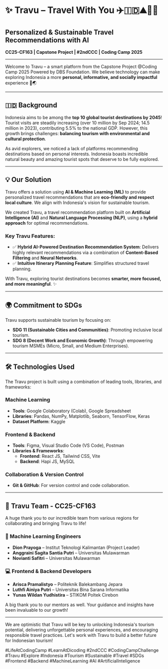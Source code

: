 # ✨ Travu – Travel With You ✈️🇮🇩⛰️🌳🌊

## Personalized & Sustainable Travel Recommendations with AI

**CC25-CF163 | Capstone Project | #2ndCCC | Coding Camp 2025**

---

Welcome to Travu – a smart platform from the Capstone Project @Coding Camp 2025 Powered by DBS Foundation. We believe technology can make exploring Indonesia a more **personal, informative, and socially impactful** experience 🌱🌏

---

## 🇮🇩 Background

Indonesia aims to be among the **top 10 global tourist destinations by 2045**! Tourist visits are steadily increasing (over 10 million by Sep 2024; 14.5 million in 2023), contributing 5.5% to the national GDP. However, this growth brings challenges: **balancing tourism with environmental and cultural protection**.

As avid explorers, we noticed a lack of platforms recommending destinations based on personal interests. Indonesia boasts incredible natural beauty and amazing tourist spots that deserve to be fully explored.

---

## 💡 Our Solution

Travu offers a solution using **AI & Machine Learning (ML)** to provide personalized travel recommendations that are **eco-friendly and respect local culture**. We align with Indonesia's vision for sustainable tourism.

We created Travu, a travel recommendation platform built on **Artificial Intelligence (AI)** and **Natural Language Processing (NLP)**, using a **hybrid approach** for optimal recommendations.

### Key Travu Features:
* ✅ **Hybrid AI-Powered Destination Recommendation System**: Delivers highly relevant recommendations via a combination of **Content-Based Filtering** and **Neural Networks**.
* ✅ **Intuitive Itinerary Planning Feature**: Simplifies structured travel planning.

With Travu, exploring tourist destinations becomes **smarter, more focused, and more meaningful**. ✨

---

## 🌍 Commitment to SDGs

Travu supports sustainable tourism by focusing on:
* **SDG 11 (Sustainable Cities and Communities)**: Promoting inclusive local tourism.
* **SDG 8 (Decent Work and Economic Growth)**: Through empowering tourism MSMEs (Micro, Small, and Medium Enterprises).

---

## 🛠️ Technologies Used

The Travu project is built using a combination of leading tools, libraries, and frameworks:

### Machine Learning
* **Tools**: Google Colaboratory (Colab), Google Spreadsheet
* **Libraries**: Pandas, NumPy, Matplotlib, Seaborn, TensorFlow, Keras
* **Dataset Platform**: Kaggle

### Frontend & Backend
* **Tools**: Figma, Visual Studio Code (VS Code), Postman
* **Libraries & Frameworks**:
    * **Frontend**: React JS, Tailwind CSS, Vite
    * **Backend**: Hapi JS, MySQL

### Collaboration & Version Control
* **Git & GitHub**: For version control and code collaboration.

---

## 👥 Travu Team - CC25-CF163

A huge thank you to our incredible team from various regions for collaborating and bringing Travu to life!

### 🧠 Machine Learning Engineers
* **Dion Prayoga** – Institut Teknologi Kalimantan (Project Leader)
* **Anggraini Sagita Santia Putri** – Universitas Mulawarman
* **Novianti Safitri** – Universitas Mulawarman

### 💻 Frontend & Backend Developers
* **Arisca Pramalistyo** – Politeknik Balekambang Jepara
* **Luthfi Ainiya Putri** – Universitas Bina Sarana Informatika
* **Yunas Wildan Yudhistira** – STIKOM Poltek Cirebon

A big thank you to our mentors as well. Your guidance and insights have been invaluable to our growth!

---

We are optimistic that Travu will be key to unlocking Indonesia's tourism potential, delivering unforgettable personal experiences, and encouraging responsible travel practices. Let's work with Travu to build a better future for Indonesian tourism!

#LifeAtCodingCamp #LearnAtDicoding #2ndCCC #CodingCampChallenge
#Travu #Explore #Indonesia #Tourism #Sustainable #Travel #SDGs #Frontend #Backend #MachineLearning #AI #ArtificialInteligence
